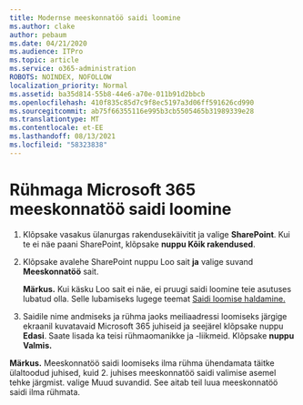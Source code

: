 ```yaml
---
title: Modernse meeskonnatöö saidi loomine
ms.author: clake
author: pebaum
ms.date: 04/21/2020
ms.audience: ITPro
ms.topic: article
ms.service: o365-administration
ROBOTS: NOINDEX, NOFOLLOW
localization_priority: Normal
ms.assetid: ba35d814-55b8-44e6-a70e-011b91d2bbcb
ms.openlocfilehash: 410f835c85d7c9f8ec5197a3d06ff591626cd990
ms.sourcegitcommit: ab75f66355116e995b3cb5505465b31989339e28
ms.translationtype: MT
ms.contentlocale: et-EE
ms.lasthandoff: 08/13/2021
ms.locfileid: "58323838"
---
```

# <a name="create-a-microsoft-365-group-connected-team-site"></a>Rühmaga Microsoft 365 meeskonnatöö saidi loomine

1. Klõpsake vasakus ülanurgas rakendusekäivitit ja valige **SharePoint**. Kui te ei näe paani SharePoint, klõpsake **nuppu Kõik rakendused**.
    
2. Klõpsake avalehe SharePoint nuppu Loo sait **ja** valige suvand **Meeskonnatöö** sait. 
    
    **Märkus.** Kui käsku Loo sait ei näe, ei pruugi saidi loomine teie asutuses lubatud olla. Selle lubamiseks lugege teemat [Saidi loomise haldamine.](https://go.microsoft.com/fwlink/?linkid=2009644) 
  
3. Saidile nime andmiseks ja rühma jaoks meiliaadressi loomiseks järgige ekraanil kuvatavaid Microsoft 365 juhiseid ja seejärel klõpsake nuppu **Edasi**. Saate lisada ka teisi rühmaomanikke ja -liikmeid. Klõpsake **nuppu Valmis.**
  
 **Märkus.** Meeskonnatöö saidi loomiseks ilma rühma ühendamata täitke ülaltoodud juhised, kuid 2. juhises meeskonnatöö saidi valimise asemel tehke järgmist. valige Muud suvandid. See aitab teil luua meeskonnatöö saidi ilma rühmata. 
    


